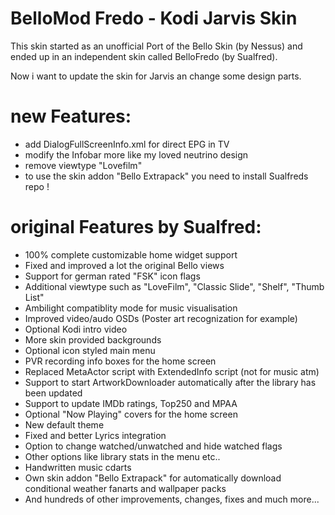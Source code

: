 # BelloMod Fredo - Kodi Jarvis Skin
This skin started as an unofficial Port of the Bello Skin (by Nessus) and ended up in an independent skin called BelloFredo (by Sualfred).

Now i want to update the skin for Jarvis an change some design parts.
# new Features:
- add DialogFullScreenInfo.xml for direct EPG in TV
- modify the Infobar more like my loved neutrino design
- remove viewtype "Lovefilm"
- to use the skin addon "Bello Extrapack" you need to install Sualfreds repo !

# original Features by Sualfred:
- 100% complete customizable home widget support
- Fixed and improved a lot the original Bello views
- Support for german rated "FSK" icon flags
- Additional viewtype such as "LoveFilm", "Classic Slide", "Shelf", "Thumb List"
- Ambilight compatiblity mode for music visualisation
- Improved video/audo OSDs (Poster art recognization for example)
- Optional Kodi intro video
- More skin provided backgrounds
- Optional icon styled main menu
- PVR recording info boxes for the home screen
- Replaced MetaActor script with ExtendedInfo script (not for music atm)
- Support to start ArtworkDownloader automatically after the library has been updated
- Support to update IMDb ratings, Top250 and MPAA
- Optional "Now Playing" covers for the home screen
- New default theme
- Fixed and better Lyrics integration
- Option to change watched/unwatched and hide watched flags
- Other options like library stats in the menu etc..
- Handwritten music cdarts
- Own skin addon "Bello Extrapack" for automatically download conditional weather fanarts and wallpaper packs
- And hundreds of other improvements, changes, fixes and much more...
